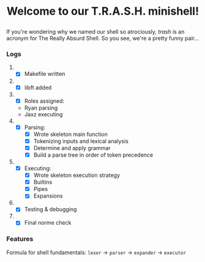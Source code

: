 # <p align='center'>Welcome to our T.R.A.S.H. minishell!</p>

If you're wondering why we named our shell so atrociously, <i>trash</i> is an acronym for The Really Absurd Shell. So you see, we're a pretty funny pair...

### Logs
1. - [x] Makefile written
2. - [x] libft added
3. - [x] Roles assigned: 
	<ul>
		<li>Ryan parsing</li>
		<li>Jaxz executing</li>
	</ul>
4. - [x] Parsing:
		- [x] Wrote skeleton main function
  		- [x] Tokenizing inputs and lexical analysis
		- [x] Determine and apply grammar
		- [x] Build a parse tree in order of token precedence
5. - [x] Executing:
		- [x] Wrote skeleton execution strategy
  		- [x] Builtins
		- [x] Pipes
		- [x] Expansions
6. - [x] Testing & debugging
7. - [x] Final norme check

### Features
Formula for shell fundamentals: <code>lexer</code> -> <code>parser</code> -> <code>expander</code> -> <code>executor</code>
